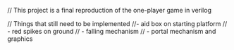 // This project is a final reproduction of the one-player game in verilog
  
//  Things that still need to be implemented
//- aid box on starting platform
//      - red spikes on ground
//      - falling mechanism
//      - portal mechanism and graphics
